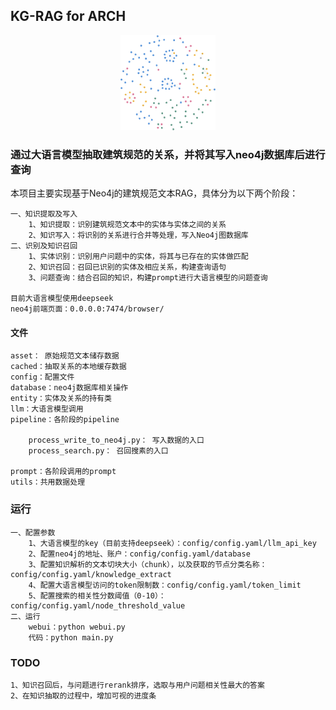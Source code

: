 ## KG-RAG for ARCH

<div style="text-align: center;">
  <img src="graph.png" style="max-width: 30%; height: auto;" alt="《综合医院建筑设计规范》抽取的实体及关系">
</div>

### 通过大语言模型抽取建筑规范的关系，并将其写入neo4j数据库后进行查询


本项目主要实现基于Neo4j的建筑规范文本RAG，具体分为以下两个阶段：

    一、知识提取及写入
        1、知识提取：识别建筑规范文本中的实体与实体之间的关系
        2、知识写入：将识别的关系进行合并等处理，写入Neo4j图数据库
    二、识别及知识召回
        1、实体识别：识别用户问题中的实体，将其与已存在的实体做匹配
        2、知识召回：召回已识别的实体及相应关系，构建查询语句
        3、问题查询：结合召回的知识，构建prompt进行大语言模型的问题查询

    目前大语言模型使用deepseek
    neo4j前端页面：0.0.0.0:7474/browser/

#### 文件

    asset： 原始规范文本储存数据
    cached：抽取关系的本地缓存数据
    config：配置文件
    database：neo4j数据库相关操作
    entity：实体及关系的持有类
    llm：大语言模型调用
    pipeline：各阶段的pipeline

        process_write_to_neo4j.py： 写入数据的入口
        process_search.py： 召回搜素的入口

    prompt：各阶段调用的prompt
    utils：共用数据处理

### 运行

    一、配置参数
        1、大语言模型的key（目前支持deepseek）：config/config.yaml/llm_api_key
        2、配置neo4j的地址、账户：config/config.yaml/database
        3、配置知识解析的文本切块大小（chunk），以及获取的节点分类名称：config/config.yaml/knowledge_extract
        4、配置大语言模型访问的token限制数：config/config.yaml/token_limit
        5、配置搜索的相关性分数阈值（0-10）：config/config.yaml/node_threshold_value
    二、运行
        webui：python webui.py
        代码：python main.py

### TODO
    1、知识召回后，与问题进行rerank排序，选取与用户问题相关性最大的答案
    2、在知识抽取的过程中，增加可视的进度条



